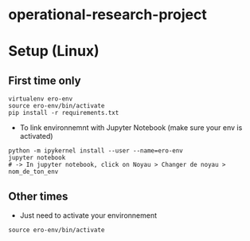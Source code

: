 # operational-research-project

# Setup (Linux)

## First time only
```
virtualenv ero-env
source ero-env/bin/activate
pip install -r requirements.txt
```

- To link environnemnt with Jupyter Notebook (make sure your env is activated)

```
python -m ipykernel install --user --name=ero-env
jupyter notebook
# -> In jupyter notebook, click on Noyau > Changer de noyau > nom_de_ton_env
```

## Other times

- Just need to activate your environnement
```
source ero-env/bin/activate
```
